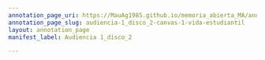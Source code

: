 ```yaml
---
annotation_page_uri: https://MauAg1985.github.io/memoria_abierta_MA/annotations/audiencia-1_disco_2-canvas-1-vida-estudiantil.json
annotation_page_slug: audiencia-1_disco_2-canvas-1-vida-estudiantil
layout: annotation_page
manifest_label: Audiencia 1_disco_2

---
```

